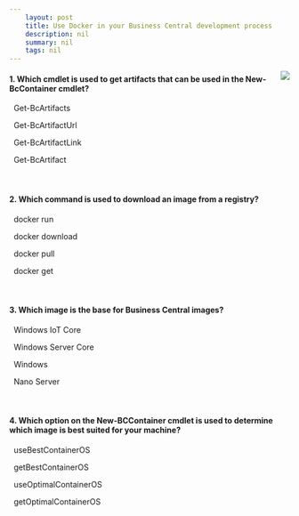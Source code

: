 ```yaml
---
    layout: post
    title: Use Docker in your Business Central development process  
    description: nil
    summary: nil
    tags: nil
---
```



 <a target="_blank" href="https://docs.microsoft.com/en-us/learn/modules/use-docker-business-central/8-check/"><i class="fas fa-external-link-alt"></i> </a>
 <img align="right" src="https://docs.microsoft.com/en-us/learn/achievements/use-docker-business-central.svg">
####  1. Which cmdlet is used to get artifacts that can be used in the New-BcContainer cmdlet?


<i class='far fa-square'></i> &nbsp;&nbsp;Get-BcArtifacts

<i class='fas fa-check-square' style='color: Dodgerblue;'></i> &nbsp;&nbsp;Get-BcArtifactUrl

<i class='far fa-square'></i> &nbsp;&nbsp;Get-BcArtifactLink

<i class='far fa-square'></i> &nbsp;&nbsp;Get-BcArtifact
<br />
<br />
<br />

####  2. Which command is used to download an image from a registry?


<i class='far fa-square'></i> &nbsp;&nbsp;docker run

<i class='far fa-square'></i> &nbsp;&nbsp;docker download

<i class='fas fa-check-square' style='color: Dodgerblue;'></i> &nbsp;&nbsp;docker pull

<i class='far fa-square'></i> &nbsp;&nbsp;docker get
<br />
<br />
<br />

####  3. Which image is the base for Business Central images?


<i class='far fa-square'></i> &nbsp;&nbsp;Windows IoT Core

<i class='fas fa-check-square' style='color: Dodgerblue;'></i> &nbsp;&nbsp;Windows Server Core

<i class='far fa-square'></i> &nbsp;&nbsp;Windows

<i class='far fa-square'></i> &nbsp;&nbsp;Nano Server
<br />
<br />
<br />

####  4. Which option on the New-BCContainer cmdlet is used to determine which image is best suited for your machine?


<i class='fas fa-check-square' style='color: Dodgerblue;'></i> &nbsp;&nbsp;useBestContainerOS

<i class='far fa-square'></i> &nbsp;&nbsp;getBestContainerOS

<i class='far fa-square'></i> &nbsp;&nbsp;useOptimalContainerOS

<i class='far fa-square'></i> &nbsp;&nbsp;getOptimalContainerOS
<br />
<br />
<br />
